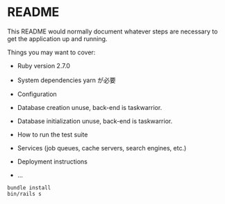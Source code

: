 # README

This README would normally document whatever steps are necessary to get the
application up and running.

Things you may want to cover:

* Ruby version
2.7.0

* System dependencies
yarn が必要

* Configuration

* Database creation
unuse, back-end is taskwarrior.

* Database initialization
unuse, back-end is taskwarrior.

* How to run the test suite

* Services (job queues, cache servers, search engines, etc.)

* Deployment instructions

* ...


```
bundle install
bin/rails s
```

